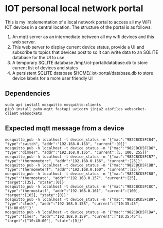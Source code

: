 # IOT personal local network portal

This is my implementation of a local network portal to access all my WiFi IOT devices 
in a central location. The structure of the portal is as follows:
1. An mqtt server as an intermediate between all my wifi devices and this web server.
2. This web server to display current device status, provide a UI and subscribe to topics 
that devices post to so it can write data to an SQLITE database for the UI to use.
3. A temporary SQLITE database /tmp/.iot-portal/database.db to store current list of devices and states
4. A persistent SQLITE database $HOME/.iot-portal/database.db to store device labels for a more user friendly UI

## Dependencies

    sudo apt install mosquitto mosquitto-clients
    pip3 install paho-mqtt fastapi uvicorn jinja2 aiofiles websocket-client websockets
    
## Expected mqtt message from a device

    mosquitto_pub -h localhost -t device_status -m '{"mac":"982CBCD5FCB4", "type":"switch", "addr":"192.168.0.153", "current":[0]}'    
    mosquitto_pub -h localhost -t device_status -m '{"mac":"982CBCD5FCB6", "type":"dimmer", "addr":"192.168.0.155", "current":[5, 100, 255]}'    
    mosquitto_pub -h localhost -t device_status -m '{"mac":"982CBCD5FCB7", "type":"thermometerc", "addr":"192.168.0.156", "current":[25]}'
    mosquitto_pub -h localhost -t device_status -m '{"mac":"982CBCD5FCBB", "type":"thermometerf", "addr":"192.168.0.160", "current":[25]}'
    mosquitto_pub -h localhost -t device_status -m '{"mac":"982CBCD5FCB8", "type":"thermostatc", "addr":"192.168.0.157", "current":[25], "target":[35], "state":[0]}'
    mosquitto_pub -h localhost -t device_status -m '{"mac":"982CBCD5FCBC", "type":"thermostatf", "addr":"192.168.0.161", "current":[100], "target":[105], "state":[0]}'
    mosquitto_pub -h localhost -t device_status -m '{"mac":"982CBCD5FCB9", "type":"clock", "addr":"192.168.0.158", "current":["10:35:45", "13:00:05"]}'
    mosquitto_pub -h localhost -t device_status -m '{"mac":"982CBCD5FCBA", "type":"timer", "addr":"192.168.0.159", "current":["10:35:45"], "target":["10:40:00"], "state":[0]}'
    